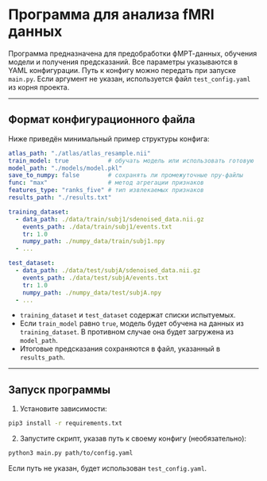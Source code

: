 # Программа для анализа fMRI данных

Программа предназначена для предобработки фМРТ-данных, обучения модели и получения предсказаний. Все параметры указываются в YAML конфигурации. Путь к конфигу можно передать при запуске `main.py`. Если аргумент не указан, используется файл `test_config.yaml` из корня проекта.

---

## Формат конфигурационного файла

Ниже приведён минимальный пример структуры конфига:

```yaml
atlas_path: "./atlas/atlas_resample.nii"
train_model: true           # обучать модель или использовать готовую
model_path: "./models/model.pkl"
save_to_numpy: false        # сохранять ли промежуточные npy-файлы
func: "max"                 # метод агрегации признаков
features_type: "ranks_five" # тип извлекаемых признаков
results_path: "./results.txt"

training_dataset:
  - data_path: ./data/train/subj1/sdenoised_data.nii.gz
    events_path: ./data/train/subj1/events.txt
    tr: 1.0
    numpy_path: ./numpy_data/train/subj1.npy
  - ...

test_dataset:
  - data_path: ./data/test/subjA/sdenoised_data.nii.gz
    events_path: ./data/test/subjA/events.txt
    tr: 1.0
    numpy_path: ./numpy_data/test/subjA.npy
  - ...
```

- `training_dataset` и `test_dataset` содержат списки испытуемых.
- Если `train_model` равно `true`, модель будет обучена на данных из `training_dataset`. В противном случае она будет загружена из `model_path`.
- Итоговые предсказания сохраняются в файл, указанный в `results_path`.

---

## Запуск программы

1. Установите зависимости:

```bash
pip3 install -r requirements.txt
```

2. Запустите скрипт, указав путь к своему конфигу (необязательно):

```bash
python3 main.py path/to/config.yaml
```

Если путь не указан, будет использован `test_config.yaml`.


